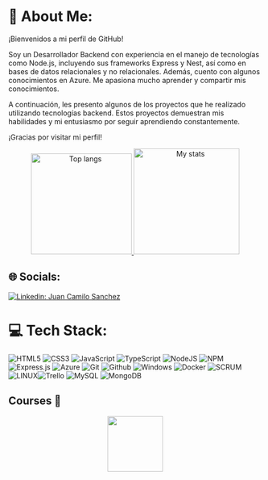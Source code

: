 # 💫 About Me:
¡Bienvenidos a mi perfil de GitHub!

Soy un Desarrollador Backend con experiencia en el manejo de tecnologías como Node.js, incluyendo sus frameworks Express y Nest, así como en bases de datos relacionales y no relacionales. Además, cuento con algunos conocimientos en Azure. Me apasiona mucho aprender y compartir mis conocimientos.

A continuación, les presento algunos de los proyectos que he realizado utilizando tecnologías backend. Estos proyectos demuestran mis habilidades y mi entusiasmo por seguir aprendiendo constantemente.

¡Gracias por visitar mi perfil!

<div align="center"> 
<a href="https://github.com/anuraghazra/github-readme-stats">
  <img height=200 src="https://github-readme-stats.vercel.app/api/top-langs/?username=Juan-Camilo-Sanchez-Echeverri&hide_progress=true&hide=java" alt="Top langs" />
</a>
<a href="https://github.com/anuraghazra/github-readme-stats">
<img height=210 src="https://github-readme-stats-git-master-doguedogue.vercel.app/api?username=Juan-Camilo-Sanchez-Echeverri&show_icons=true&hide_border=1&theme=tokyonight" alt="My stats" />
</a> 
</div>


## 🌐 Socials:
[![Linkedin: Juan Camilo Sanchez](https://img.shields.io/badge/-Juan--Camilo--Sanchez-blue?style=flat-square&logo=Linkedin&logoColor=white&link=https://www.linkedin.com/in/juan-camilo-sanchez-echeverri/)](https://www.linkedin.com/in/juan-camilo-sanchez-echeverri/)

# 💻 Tech Stack:
![HTML5](https://img.shields.io/badge/html5-%23E34F26.svg?style=for-the-badge&logo=html5&logoColor=white)
![CSS3](https://img.shields.io/badge/CSS3-%231572B6.svg?style=for-the-badge&logo=css3&logoColor=white)
![JavaScript](https://img.shields.io/badge/javascript-%23323330.svg?style=for-the-badge&logo=javascript&logoColor=%23F7DF1E) 
![TypeScript](https://img.shields.io/badge/TypeScript-007ACC?style=for-the-badge&logo=TypeScript&logoColor=white)
![NodeJS](https://img.shields.io/badge/node.js-6DA55F?style=for-the-badge&logo=node.js&logoColor=white) 
![NPM](https://img.shields.io/badge/NPM-%23000000.svg?style=for-the-badge&logo=npm&logoColor=white) 
![Express.js](https://img.shields.io/badge/express.js-%23404d59.svg?style=for-the-badge&logo=express&logoColor=%2361DAFB) 
![Azure](https://img.shields.io/badge/azure-%230072C6.svg?style=for-the-badge&logo=azure-devops&logoColor=white)
![Git](https://img.shields.io/badge/Git-E44C30?style=for-the-badge&logo=git&logoColor=white)
![Github](https://img.shields.io/badge/GitHub-100000?style=for-the-badge&logo=github&logoColor=white)
![Windows](https://img.shields.io/badge/Windows-0078D6?style=for-the-badge&logo=windows&logoColor=white)
![Docker](https://img.shields.io/badge/Docker-gray.svg?&style=for-the-badge&logo=Docker&logoColor=blue)
![SCRUM](https://img.shields.io/badge/-SCRUM-blue?style=for-the-badge&logo=scrumalliance&logoColor=white)
![LINUX](https://img.shields.io/badge/Linux-FCC624?style=for-the-badge&logo=linux&logoColor=black)![Trello](https://img.shields.io/badge/Trello-%23026AA7.svg?style=for-the-badge&logo=Trello&logoColor=white)
![MySQL](https://img.shields.io/badge/mysql-%2300f.svg?style=for-the-badge&logo=mysql&logoColor=white)
![MongoDB](https://img.shields.io/badge/MongoDB-4EA94B?style=for-the-badge&logo=mongodb&logoColor=white)

## Courses 📖
    
<div align="center">    
<a href="https://app.aluracursos.com/program/certificate/35f8c83b-21db-4103-b0f4-dde0b661f565" target="_blank"><img aling="center" width="110" height="110" src="https://user-images.githubusercontent.com/23409026/219407470-9262958a-1624-49be-b014-047eeef334b8.png">  
</div>
